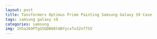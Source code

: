 ```yaml
---
layout: post
title: Tansformers Optimus Prime Painting Samsung Galaxy S9 Case
tags: samsung galaxy s9
categories: samsung
img: 1h5a269PTgGSQDB68tABYycxTu32nf7SV
---
```

